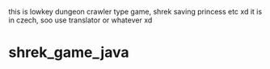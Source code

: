 this is lowkey dungeon crawler type game, shrek saving princess etc xd
it is in czech, soo use translator or whatever xd
# shrek_game_java
